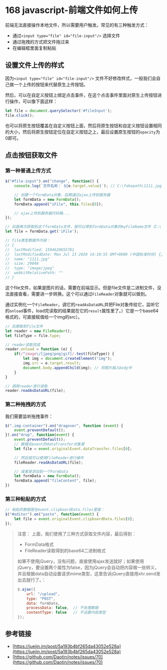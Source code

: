 # 168 javascript-前端文件如何上传

前端无法直接操作本地文件，所以需要用户触发。常见的有三种触发方式：

* 通过`<input type="file" id="file-input"/>` 选择文件
* 通过拖拽的方式把文件拖过来
* 在编辑框里面复制粘贴

## 设置文件上传的样式

因为`<input type="file" id="file-input"/>` 文件不好修改样式，一般我们会自己做一个上传的按钮来代替原生上传按钮。

然后，可以在自定义按钮上绑定点击事件，在这个点击事件里面对原生上传按钮进行操作，可以像下面这样：

```javascript
let file = document.querySelector('#fileInput');
file.click();
```

也可以将原生按钮覆盖在自定义按钮上面，然后将原生按钮和自定义按钮设置相同的大小，然后将原生按钮定位在自定义按钮之上，最后设置原生按钮的`opacity`为0即可。

## 点击按钮获取文件

### 第一种普通上传方式

```javascript
$("#file-input").on("change", function() {
    console.log(`文件名称： ${e.target.value}`); // C:\fakepath\1111.jpg

    // 创建一个formData对象，后期通过ajax上传到服务器
    let formData = new FormData();
    formData.append("iFile", this.files[0]);

    // ajax上传到服务器代码略...
});

// 后面再次获取到这个formData文件，就可以得到formData对象的myFileName文件（C:\fakepath\1111.jpg）
let file = formData.get('iFile'); 

// file类型数据件内容：
// {
//  lastModified: 1594620655781
//  lastModifiedDate: Mon Jul 13 2020 14:10:55 GMT+0800 (中国标准时间) {}
//  name: "1111.jpg"
//  size: 29848
//  type: "image/jpeg"
//  webkitRelativePath: ""
// }
```

这个file文件，如果是图片的话，需要在前端显示。但是file文件是二进制文件，没法直接查看，需要进一步转换。这个可以通过`FileReader`对象就可以做到。

通过实例化一个`FileReader`，调它的`readAsDataURL`并把File对象传给它，监听它的`onload`事件，load完读取的结果就在它的`result`属性里了。）它是一个base64格式的，可直接赋值给一个img的src）。

```javascript
// 后期取到file文件
let reader = new FileReader();
let fileType = file.type;

// reader读取完成
reader.onload = function (e) {
    if(/^image\/[jpeg|png|gif]/.test(fileType)) {
        let img = document.createElement("img");
        img.src = e.target.result;
        document.body.appendChild(img); // 将图片插入body中
    }
}

// 调用reader进行读取
reader.readAsDataURL(file);
```

### 第二种拖拽的方式

我们需要监听拖拽事件：

```javascript
$(".img-container").on("dragover", function (event) {
    event.preventDefault();
}).on("drop", function(event) {
    event.preventDefault();
    // 数据在event的dataTransfer对象里
    let file = event.originalEvent.dataTransfer.files[0];

    // 然后就可以使用FileReader进行操作
    fileReader.readAsDataURL(file);

    // 或者是添加到一个FormData
    let formData = new FormData();
    formData.append("fileContent", file);
})
```

### 第三种粘贴的方式

```javascript
// 粘贴的数据是在event.clipboardData.files里面：
$("#editor").on("paste", function(event) {
    let file = event.originalEvent.clipboardData.files[0];
});
```

> 注意： 上面，我们使用了三种方式获取文件内容，最后得到：
>
> * FormData格式
> * FileReader读取得到的base64二进制格式
>
> 如果不使用jQuery，没有问题，直接使用ajax发送就好；如果使用jQuery，要设置两个属性为false，因为jQuery会自动把内容做一些转义，并且根据data自动设置请求mime类型，这里告诉jQuery直接用xhr.send发出去就行了。：
>
> ```javascript
> $.ajax({
>     url: "/upload",
>     type: "POST",
>     data: formData,
>     processData: false,  // 不处理数据
>     contentType: false   // 不设置内容类型
> });
> ```

## 参考链接

* [https://juejin.im/post/5a193b4bf265da43052e528a](https://juejin.im/post/5a193b4bf265da43052e528a)
* [https://github.com/Daotin/notes/issues/70](https://github.com/Daotin/notes/issues/70)

